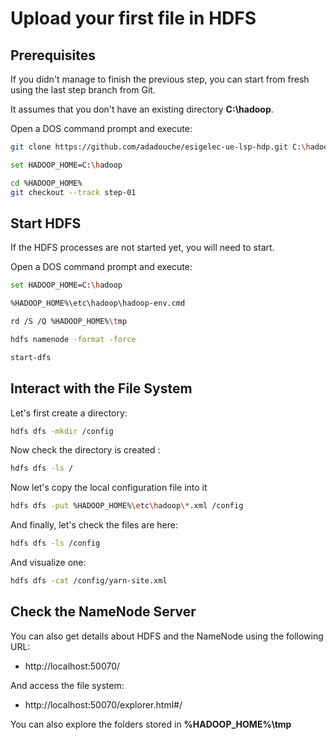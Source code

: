# Upload your first file in HDFS

## Prerequisites

If you didn't manage to finish the previous step, you can start from fresh using the last step branch from Git.

It assumes that you don't have an existing directory **C:\hadoop**.

Open a DOS command prompt and execute:

```sh
git clone https://github.com/adadouche/esigelec-ue-lsp-hdp.git C:\hadoop

set HADOOP_HOME=C:\hadoop

cd %HADOOP_HOME%
git checkout --track step-01
```

## Start HDFS

If the HDFS processes are not started yet, you will need to start.

Open a DOS command prompt and execute:

```sh
set HADOOP_HOME=C:\hadoop

%HADOOP_HOME%\etc\hadoop\hadoop-env.cmd

rd /S /Q %HADOOP_HOME%\tmp

hdfs namenode -format -force

start-dfs
```

## Interact with the File System

Let's first create a directory:

```sh
hdfs dfs -mkdir /config
```

Now check the directory is created :

```sh
hdfs dfs -ls /
```

Now let's copy the local configuration file into it

```sh
hdfs dfs -put %HADOOP_HOME%\etc\hadoop\*.xml /config
```

And finally, let's check the files are here:

```sh
hdfs dfs -ls /config
```

And visualize one:

```sh
hdfs dfs -cat /config/yarn-site.xml
```

## Check the NameNode Server

You can also get details about HDFS and the NameNode using the following URL:

 - http://localhost:50070/

And access the file system:

 - http://localhost:50070/explorer.html#/

You can also explore the folders stored in **%HADOOP_HOME%\tmp**
